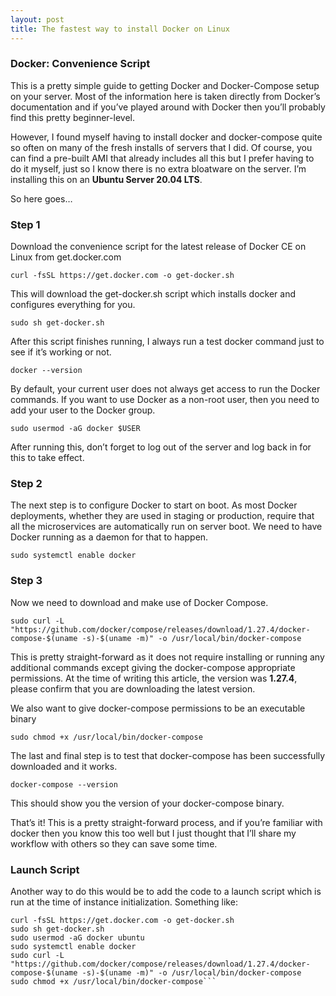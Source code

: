 ```yaml
---
layout: post
title: The fastest way to install Docker on Linux
---
```


### Docker: Convenience Script
This is a pretty simple guide to getting Docker and Docker-Compose setup on your server. Most of the information here is taken directly from Docker’s documentation and if you’ve played around with Docker then you’ll probably find this pretty beginner-level.

However, I found myself having to install docker and docker-compose quite so often on many of the fresh installs of servers that I did. Of course, you can find a pre-built AMI that already includes all this but I prefer having to do it myself, just so I know there is no extra bloatware on the server. I’m installing this on an **Ubuntu Server 20.04 LTS**.

So here goes…

### Step 1
Download the convenience script for the latest release of Docker CE on Linux from get.docker.com

```curl -fsSL https://get.docker.com -o get-docker.sh```

This will download the get-docker.sh script which installs docker and configures everything for you.

```sudo sh get-docker.sh```

After this script finishes running, I always run a test docker command just to see if it’s working or not.

```docker --version```

By default, your current user does not always get access to run the Docker commands. If you want to use Docker as a non-root user, then you need to add your user to the Docker group.

```sudo usermod -aG docker $USER```

After running this, don’t forget to log out of the server and log back in for this to take effect.

### Step 2
The next step is to configure Docker to start on boot. As most Docker deployments, whether they are used in staging or production, require that all the microservices are automatically run on server boot. We need to have Docker running as a daemon for that to happen.

```sudo systemctl enable docker```

### Step 3
Now we need to download and make use of Docker Compose.

```sudo curl -L "https://github.com/docker/compose/releases/download/1.27.4/docker-compose-$(uname -s)-$(uname -m)" -o /usr/local/bin/docker-compose```

This is pretty straight-forward as it does not require installing or running any additional commands except giving the docker-compose appropriate permissions. At the time of writing this article, the version was **1.27.4**, please confirm that you are downloading the latest version.

We also want to give docker-compose permissions to be an executable binary

```sudo chmod +x /usr/local/bin/docker-compose```

The last and final step is to test that docker-compose has been successfully downloaded and it works.

```docker-compose --version```

This should show you the version of your docker-compose binary.

That’s it! This is a pretty straight-forward process, and if you’re familiar with docker then you know this too well but I just thought that I’ll share my workflow with others so they can save some time.

### Launch Script
Another way to do this would be to add the code to a launch script which is run at the time of instance initialization. Something like:

```#!/bin/bash
curl -fsSL https://get.docker.com -o get-docker.sh
sudo sh get-docker.sh
sudo usermod -aG docker ubuntu
sudo systemctl enable docker
sudo curl -L "https://github.com/docker/compose/releases/download/1.27.4/docker-compose-$(uname -s)-$(uname -m)" -o /usr/local/bin/docker-compose
sudo chmod +x /usr/local/bin/docker-compose```
